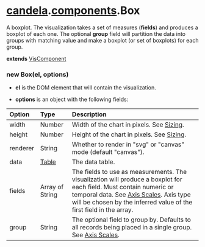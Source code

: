# [candela](../..#readme).[components](..#readme).Box

A boxplot. The visualization takes a set of measures (**fields**) and produces
a boxplot of each one. The optional **group** field will partition the data
into groups with matching value and make a boxplot (or set of boxplots)
for each group.

**extends** [VisComponent](../../VisComponent#readme)

### new Box(el, options)

* **el** is the DOM element that will contain the visualization.

* **options** is an object with the following fields:

| Option    | Type   | Description  |
| :-------- | :----- | :----------- |
| width     | Number | Width of the chart in pixels. See [Sizing](../../#sizing). |
| height    | Number | Height of the chart in pixels. See [Sizing](../../#sizing). |
| renderer  | String | Whether to render in "svg" or "canvas" mode (default "canvas"). |
| data      | [Table](../..#table) | The data table. |
| fields    | Array of String | The fields to use as measurements. The visualization will produce a boxplot for each field. Must contain numeric or temporal data. See [Axis Scales](../../#axis-scales). Axis type will be chosen by the inferred value of the first field in the array. |
| group     | String | The optional field to group by. Defaults to all records being placed in a single group. See [Axis Scales](../../#axis-scales). |
